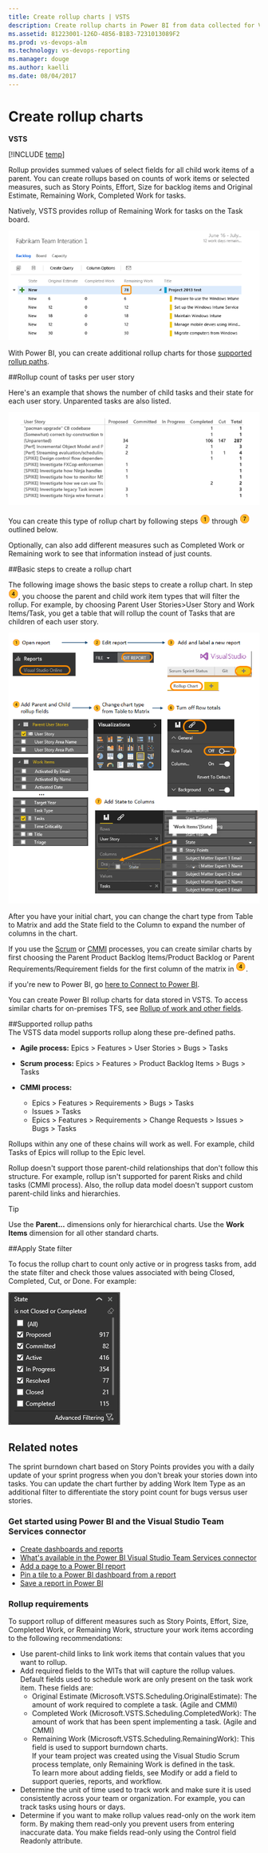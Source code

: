 ```yaml
---
title: Create rollup charts | VSTS 
description: Create rollup charts in Power BI from data collected for Visual Studio Team Services (VSTS)   
ms.assetid: 81223001-126D-4856-B1B3-7231013089F2  
ms.prod: vs-devops-alm
ms.technology: vs-devops-reporting
ms.manager: douge
ms.author: kaelli
ms.date: 08/04/2017
---
```


# Create rollup charts

**VSTS**

[!INCLUDE [temp](../_shared/analytics-preview.md)]

Rollup provides summed values of select fields for all child work items of a parent. You can create rollups based on counts of work items or selected measures, such as Story Points, Effort, Size for backlog items and Original Estimate, Remaining Work, Completed Work for tasks. 

Natively, VSTS provides rollup of Remaining Work for tasks on the Task board. 

![Native support of rollup](_img/native-support-for-rollup.png)

With Power BI, you can create additional rollup charts for those [supported rollup paths](#supported-rollup-paths).


##Rollup count of tasks per user story  

Here's an example that shows the number of child tasks and their state for each user story. Unparented tasks are also listed.  

![Rollup of tasks by State per user story in power bi](_img/rollup-user-stories-count-of-tasks.png) 


You can create this type of rollup chart by following steps ![step 1](../_img/icons/step1.png) through ![step 7](../_img/icons/step7.png) outlined below.  
  
Optionally, can also add different measures such as Completed Work or Remaining work to see that information instead of just counts.

<a id="basic-steps"></a>
##Basic steps to create a rollup chart  

The following image shows the basic steps to create a rollup chart. In step ![step 4](../_img/icons/step4.png), you choose the parent and child work item types that will filter the rollup. For example, by choosing Parent User Stories>User Story and Work Items/Task, you get a table that will rollup the count of Tasks that are children of each user story.   

![Basic steps to create a rollup chart: 1-Open report, 2-Edit report, 3-Add and label a new report, 4-Add parent and child rollup fields, 5-Change the chart type from Table to Matrix, 6- Turn off Row totals, and 7-Add State to columns filter.](_img/basic-steps-to-add-a-rollup-chart.png)

After you have your initial chart, you can change the chart type from Table to Matrix and add the State field to the Column to expand the number of columns in the chart. 

If you use the [Scrum](../../work/guidance/scrum-process.md) or 
[CMMI](../../work/guidance/cmmi-process.md) processes, you can create similar charts by first choosing the Parent Product Backlog Items/Product Backlog or Parent Requirements/Requirement fields for the first column of the matrix in ![step 4](../_img/icons/step4.png). 

if you're new to Power BI, go [here to Connect to Power BI](connect-vso-pbi-vs.md).  

You can create Power BI rollup charts for data stored in VSTS. To access similar charts for on-premises TFS, see [Rollup of work and other fields](https://msdn.microsoft.com/library/dn217871.aspx). 


<a id="supported-rollup-paths"></a>

##Supported rollup paths  
The VSTS data model supports rollup along these pre-defined paths.  
- **Agile process:** Epics > Features > User Stories > Bugs > Tasks

- **Scrum process:** Epics > Features > Product Backlog Items > Bugs > Tasks

- **CMMI process:**  
	- Epics > Features > Requirements > Bugs > Tasks  
	- Issues > Tasks  
	- Epics > Features > Requirements > Change Requests > Issues > Bugs > Tasks

Rollups within any one of these chains will work as well. For example, child Tasks of Epics will rollup to the Epic level.  

Rollup doesn't support those parent-child relationships that don't follow this structure. For example, rollup isn't supported for parent Risks and child tasks (CMMI process). Also, the rollup data model doesn't support custom parent-child links and hierarchies.

> [!TIP]    
> Use the **Parent...** dimensions only for hierarchical charts. Use the **Work Items** dimension for all other standard charts.   

 
##Apply State filter 

To focus the rollup chart to count only active or in progress tasks from, add the state filter and check those values associated with being Closed, Completed, Cut, or Done. For example: 

![State filter for active or in progress work items in power bi](_img/powerbi-add-state-filter.png) 


## Related notes

The sprint burndown chart based on Story Points provides you with a daily update of your sprint progress when you don't break your stories down into tasks. You can update the chart further by adding Work Item Type as an additional filter to differentiate the story point count for bugs versus user stories.  


### Get started using Power BI and the Visual Studio Team Services connector 
- [Create dashboards and reports](report-on-vso-with-power-bi-vs.md)
- [What's available in the Power BI Visual Studio Team Services connector](vso-pbi-whats-available-vs.md)
- [Add a page to a Power BI report](https://support.powerbi.com/knowledgebase/articles/474804-add-a-page-to-a-power-bi-report)  
- [Pin a tile to a Power BI dashboard from a report](https://support.powerbi.com/knowledgebase/articles/430323-pin-a-tile-to-a-power-bi-dashboard-from-a-report)  
- [Save a report in Power BI](https://support.powerbi.com/knowledgebase/articles/444112-save-a-report-in-power-bi)  


### Rollup requirements
To support rollup of different measures such as Story Points, Effort, Size, Completed Work, or Remaining Work, structure your work items according to the following recommendations:  
- Use parent-child links to link work items that contain values that you want to rollup.  
- Add required fields to the WITs that will capture the rollup values. Default fields used to schedule work are only present on the task work item. These fields are:  
	- Original Estimate (Microsoft.VSTS.Scheduling.OriginalEstimate): The amount of work required to complete a task. (Agile and CMMI)  
	- Completed Work (Microsoft.VSTS.Scheduling.CompletedWork): The amount of work that has been spent implementing a task. (Agile and CMMI)   
	- Remaining Work (Microsoft.VSTS.Scheduling.RemainingWork): This field is used to support burndown charts.  
	If your team project was created using the Visual Studio Scrum process template, only Remaining Work is defined in the task.  
	To learn more about adding fields, see Modify or add a field to support queries, reports, and workflow. 
- Determine the unit of time used to track work and make sure it is used consistently across your team or organization. For example, you can track tasks using hours or days.  
- Determine if you want to make rollup values read-only on the work item form. By making them read-only you prevent users from entering inaccurate data. You make fields read-only using the Control field Readonly attribute.  